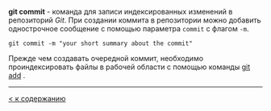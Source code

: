 **git commit** - команда для записи индексированных изменений в репозиторий *Git*. При создании коммита в репозитории можно добавить однострочное сообщение с помощью параметра `commit` с флагом `-m`.

```bash=
git commit -m "your short summary about the commit"
```

Прежде чем создавать очередной коммит, необходимо проиндексировать файлы в рабочей области с помощью команды [git add](./add.md) .

---
[< к содержанию](/readme.md)